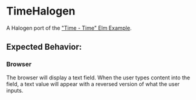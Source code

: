 # TimeHalogen

A Halogen port of the ["Time - Time" Elm Example](https://elm-lang.org/examples).

## Expected Behavior:

### Browser

The browser will display a text field. When the user types content into the field, a text value will appear with a reversed version of what the user inputs.
